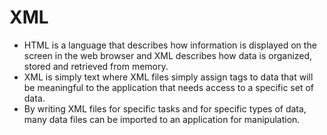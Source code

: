# XML

* HTML is a language that describes how information is displayed on the screen in the web browser and XML describes how data is organized, stored and retrieved from memory.&#x20;
* XML is simply text where XML files simply assign tags to data that will be meaningful to the application that needs access to a specific set of data.&#x20;
* By writing XML files for specific tasks and for specific types of data, many data files can be imported to an application for manipulation.&#x20;
